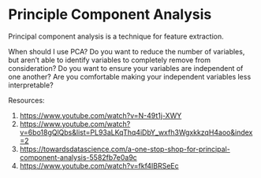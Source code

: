 # Principle Component Analysis
Principal component analysis is a technique for feature extraction.

When should I use PCA?
Do you want to reduce the number of variables, but aren’t able to identify variables to completely remove from consideration?
Do you want to ensure your variables are independent of one another?
Are you comfortable making your independent variables less interpretable?


Resources:
1. https://www.youtube.com/watch?v=N-49t1j-XWY
2. https://www.youtube.com/watch?v=6bo18gQlQbs&list=PL93aLKqThq4iDbY_wxfh3WgxkkzqH4aoo&index=2
3. https://towardsdatascience.com/a-one-stop-shop-for-principal-component-analysis-5582fb7e0a9c
4. https://www.youtube.com/watch?v=fkf4IBRSeEc
 
